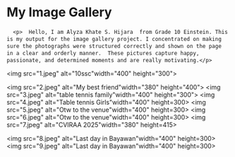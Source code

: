 <html>

<body>

  <h1>My Image Gallery</h1>

      <p>  Hello, I am Alyza Khate S. Hijara  from Grade 10 Einstein. This is my output for the image gallery project. I concentrated on making sure the photographs were structured correctly and shown on the page in a clear and orderly manner.  These pictures capture happy, passionate, and determined moments and are really motivating.</p>

  <!-- Images displayed at the center -->

  <img src="1.jpeg" alt="10ssc"width="400" height="300">
  
  <img src="2.jpeg" alt="My best friend"width="380" height="400">
  <img src="3.jpeg" alt="table tennis family"width="400" height="300">
  <img src="4.jpeg" alt="Table tennis Girls"width="400" height=300>
  <img src="5.jpeg" alt="Otw to the venue"width="400" height=300>
 <img src="6.jpeg" alt="Otw to the venue"width="400" height=300>
 <img src="7.jpeg" alt="CVIRAA 2025"width="380" height=415>

 <img src="8.jpeg" alt="Last day in Bayawan"width="400" height=300>
 <img src="9.jpeg" alt="Last day in Bayawan"width="400" height=300>

</body>
</html>
